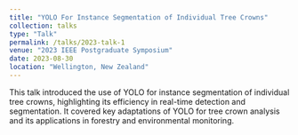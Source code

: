 ```yaml
---
title: "YOLO For Instance Segmentation of Individual Tree Crowns"
collection: talks
type: "Talk"
permalink: /talks/2023-talk-1
venue: "2023 IEEE Postgraduate Symposium"
date: 2023-08-30
location: "Wellington, New Zealand"
---
```


This talk introduced the use of YOLO for instance segmentation of individual tree crowns, highlighting its efficiency in real-time detection and segmentation. It covered key adaptations of YOLO for tree crown analysis and its applications in forestry and environmental monitoring.
